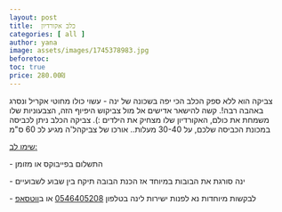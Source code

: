```yaml
---
layout: post
title:  כלב אקורדיון
categories: [ all ]
author: yana
image: assets/images/1745378983.jpg
beforetoc: 
toc: true
price: 280.00₪
---
```

צביקה הוא ללא ספק הכלב הכי יפה בשכונה של ינה - עשוי כולו מחוטי אקריל ונסרג באהבה רבה!. קשה להישאר אדישים אל מול צביקוש היפיוף הזה, הצבעוניות שלו משמחת את כולם, האקורדיון שלו מצחיק את הילדים :). צביקה הכלב ניתן לכביסה במכונת הכביסה שלכם, על 30-40 מעלות.. אורכו של צביקהל'ה מגיע לכ 60 ס"מ

<p><u>שימו לב:</u></p>
<p>- התשלום בפייבוקס או מזומן</p>
<p>- ינה סורגת את הבובות במיוחד אז הכנת הבובה תיקח בין שבוע לשבועיים<br></p>
<p>- לבקשות מיוחדות נא לפנות ישירות לינה בטלפון <a href="tel:0546405208" target="_blank">0546405208</a> או ב<a href="https://wa.me/972546405208?text=שלום, בקשר לכלב אקורדיון נראה מעניין מאוד" target="_blank">ווטסאפ</a></p>
